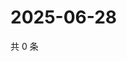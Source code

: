 # 2025-06-28

共 0 条

<!-- BEGIN ZHIHUQUESTIONS -->
<!-- 最后更新时间 Sat Jun 28 2025 13:12:16 GMT+0800 (China Standard Time) -->

<!-- END ZHIHUQUESTIONS -->
